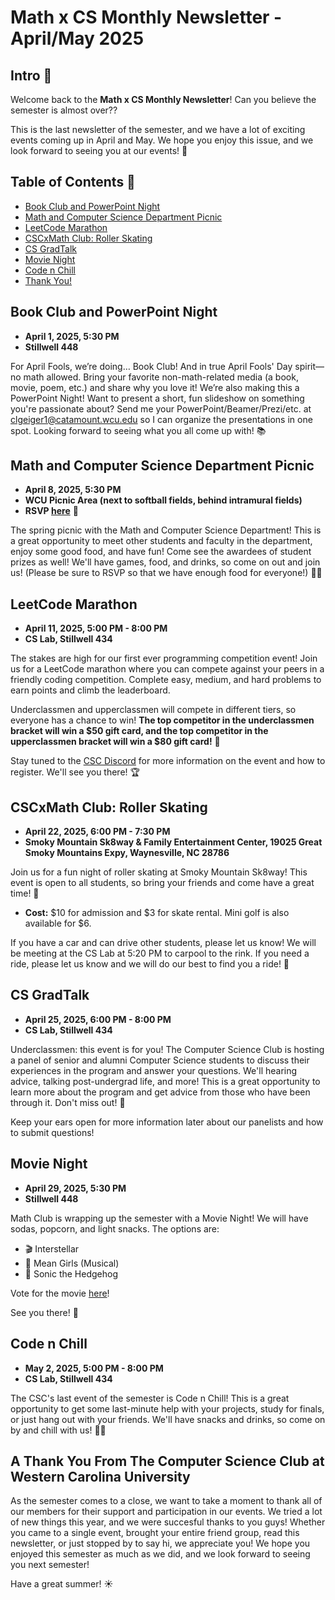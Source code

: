 # Math x CS Monthly Newsletter - April/May 2025

## Intro 🚀

Welcome back to the **Math x CS Monthly Newsletter**! Can you believe the semester is almost over??

This is the last newsletter of the semester, and we have a lot of exciting events coming up in April and May. We hope you enjoy this issue, and we look forward to seeing you at our events! 🌊

## Table of Contents 📖

-   [Book Club and PowerPoint Night](#book-club-and-powerpoint-night)
-   [Math and Computer Science Department Picnic](#math-and-computer-science-department-picnic)
-   [LeetCode Marathon](#leetcode-marathon)
-   [CSCxMath Club: Roller Skating](#cscxmath-club-roller-skating)
-   [CS GradTalk](#cs-gradtalk)
-   [Movie Night](#movie-night)
-   [Code n Chill](#code-n-chill)
-   [Thank You!](#a-thank-you-from-the-computer-science-club-at-western-carolina-university)

## Book Club and PowerPoint Night

-   **April 1, 2025, 5:30 PM**
-   **Stillwell 448**

For April Fools, we’re doing… Book Club! And in true April Fools' Day spirit—no math allowed. Bring your favorite non-math-related media (a book, movie, poem, etc.) and share why you love it! We’re also making this a PowerPoint Night! Want to present a short, fun slideshow on something you're passionate about? Send me your PowerPoint/Beamer/Prezi/etc. at [clgeiger1@catamount.wcu.edu](mailto:clgeiger1@catamount.wcu.edu) so I can organize the presentations in one spot. Looking forward to seeing what you all come up with! 📚

## Math and Computer Science Department Picnic

-   **April 8, 2025, 5:30 PM**
-   **WCU Picnic Area (next to softball fields, behind intramural fields)**
-   **RSVP [here](tinyurl.com/S25Picnic)** 📌

The spring picnic with the Math and Computer Science Department! This is a great opportunity to meet other students and faculty in the department, enjoy some good food, and have fun! Come see the awardees of student prizes as well! We'll have games, food, and drinks, so come on out and join us! (Please be sure to RSVP so that we have enough food for everyone!) 🍔🌭

## LeetCode Marathon

-   **April 11, 2025, 5:00 PM - 8:00 PM**
-   **CS Lab, Stillwell 434**

The stakes are high for our first ever programming competition event! Join us for a LeetCode marathon where you can compete against your peers in a friendly coding competition. Complete easy, medium, and hard problems to earn points and climb the leaderboard.

Underclassmen and upperclassmen will compete in different tiers, so everyone has a chance to win! **The top competitor in the underclassmen bracket will win a $50 gift card, and the top competitor in the upperclassmen bracket will win a $80 gift card!** 🎁

Stay tuned to the [CSC Discord](https://discord.gg/9245SRF57d) for more information on the event and how to register. We'll see you there! 🏆

## CSCxMath Club: Roller Skating

-   **April 22, 2025, 6:00 PM - 7:30 PM**
-   **Smoky Mountain Sk8way & Family Entertainment Center, 19025 Great Smoky Mountains Expy, Waynesville, NC 28786**

Join us for a fun night of roller skating at Smoky Mountain Sk8way! This event is open to all students, so bring your friends and come have a great time! 🎉

-   **Cost:** $10 for admission and $3 for skate rental. Mini golf is also available for $6.

If you have a car and can drive other students, please let us know! We will be meeting at the CS Lab at 5:20 PM to carpool to the rink. If you need a ride, please let us know and we will do our best to find you a ride! 🚗

## CS GradTalk

-   **April 25, 2025, 6:00 PM - 8:00 PM**
-   **CS Lab, Stillwell 434**

Underclassmen: this event is for you! The Computer Science Club is hosting a panel of senior and alumni Computer Science students to discuss their experiences in the program and answer your questions. We'll hearing advice, talking post-undergrad life, and more! This is a great opportunity to learn more about the program and get advice from those who have been through it. Don't miss out! 💬

Keep your ears open for more information later about our panelists and how to submit questions!

## Movie Night

-   **April 29, 2025, 5:30 PM**
-   **Stillwell 448**

Math Club is wrapping up the semester with a Movie Night! We will have sodas, popcorn, and light snacks. The options are:

-   🎬 Interstellar
-   🎤 Mean Girls (Musical)
-   🦔 Sonic the Hedgehog

Vote for the movie [here](tinyurl.com/movienights25)!

See you there! 🍿

## Code n Chill

-   **May 2, 2025, 5:00 PM - 8:00 PM**
-   **CS Lab, Stillwell 434**

The CSC's last event of the semester is Code n Chill! This is a great opportunity to get some last-minute help with your projects, study for finals, or just hang out with your friends. We'll have snacks and drinks, so come on by and chill with us! 🍕🥤

## A Thank You From The Computer Science Club at Western Carolina University

As the semester comes to a close, we want to take a moment to thank all of our members for their support and participation in our events. We tried a lot of new things this year, and we were succesful thanks to you guys! Whether you came to a single event, brought your entire friend group, read this newsletter, or just stopped by to say hi, we appreciate you! We hope you enjoyed this semester as much as we did, and we look forward to seeing you next semester!

Have a great summer! ☀️
